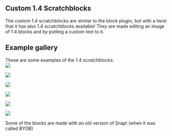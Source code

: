 ## Custom 1.4 Scratchblocks
The custom 1.4 scratchblocks are similar to the block plugin, but with a twist that it has also 1.4 scratchblocks available! They are made editing an image of 1.4 blocks and by putting a custom text to it.
## Example gallery
These are some examples of the 1.4 scratchblocks:
<br>
![](https://github.com/ScratchNitro/scratchnitro.github.io/blob/main/images/scratchblocks(1).png?raw=true)

![](https://github.com/ScratchNitro/scratchnitro.github.io/blob/main/images/scratchblocks%20(6).png?raw=true)

![](https://raw.githubusercontent.com/ScratchNitro/scratchnitro.github.io/main/images/cool%20blox.gif)

![](https://github.com/ScratchNitro/scratchnitro.github.io/blob/main/images/scratchblocks%20(7).gif?raw=true)

![](https://raw.githubusercontent.com/ScratchNitro/scratchnitro.github.io/main/images/nitro%20blocks.gif)

![](https://github.com/ScratchNitro/scratchnitro.github.io/blob/main/images/scratchblocks%20(12).gif?raw=true)

Some of the blocks are made with an old version of Snap! (when it was called BYOB)
